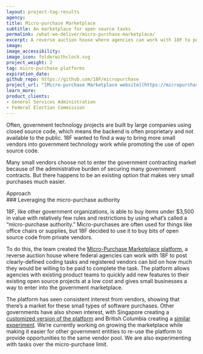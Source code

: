 ```yaml
---
layout: project-tag-results
agency:
title: Micro-purchase Marketplace
subtitle: An marketplace for open source tasks
permalink: /what-we-deliver/micro-purchase-marketplace/
excerpt: A reverse auction house where agencies can work with 18F to post coding tasks and vendors can bid on how much they would be willing to be paid to complete the task.
image: 
image_accessibility: 
image_icon: folderwithclock.svg
project_weight: 2
tag: micro-purchase platforms
expiration_date:
github_repo: https://github.com/18F/micropurchase
project_url: "[Micro-purchase Marketplace website](https://micropurchase.18f.gov/)"
learn_more:
product_clients:
- General Services Administration
- Federal Election Commission
---
```


Often, government technology projects are built by large companies using
closed source code, which means the backend is often proprietary and not
available to the public. 18F wanted to find a way to bring more small
vendors into government technology work while promoting the use of open
source code.

Many small vendors choose not to enter the government contracting market
because of the administrative burden of securing many government
contracts. But there happens to be an existing option that makes very
small purchases much easier.

<div class="small-caps">Approach</div>
### Leveraging the micro-purchase authority

18F, like other government organizations, is able to buy items under
$3,500 in value with relatively few rules and restrictions by using
what’s called a “micro-purchase authority.” Micro-purchases are often
used for things like office chairs or supplies, but 18F decided to use
it to buy bits of open source code from private vendors.

To do this, the team created the [Micro-Purchase Marketplace
platform](https://micropurchase.18f.gov/), a reverse auction house
where federal agencies can work with 18F to post clearly-defined coding
tasks and registered vendors can bid on how much they would be willing
to be paid to complete the task. The platform allows agencies with
existing product teams to quickly add new features to their existing
open source projects at a low cost and gives small businesses a way to
enter into the government marketplace.

The platform has seen consistent interest from vendors, showing that
there’s a market for these small types of software purchases. Other
governments have also shown interest, with Singapore creating a
[customized version of the
platform](https://buy.gds-gov.tech/auctions) and British Columbia
creating a [similar
experiment](http://engage.gov.bc.ca/data/2016/01/18/pay-for-pull/).
We’re currently working on growing the marketplace while making it
easier for other government entities to re-use the platform to provide
opportunities to the same vendor pool. We are also experimenting with
tasks over the micro-purchase limit.
